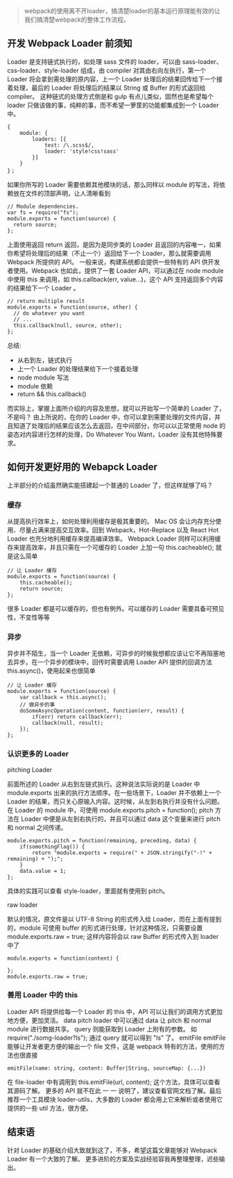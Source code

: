 > webpack的使用离不开loader，搞清楚loader的基本运行原理能有效的让我们搞清楚webpack的整体工作流程。

## 开发 Webpack Loader 前须知

Loader 是支持链式执行的，如处理 sass 文件的 loader，可以由 sass-loader、css-loader、style-loader 组成，由 compiler 对其由右向左执行，第一个 Loader 将会拿到需处理的原内容，上一个 Loader 处理后的结果回传给下一个接着处理，最后的 Loader 将处理后的结果以 String 或 Buffer 的形式返回给 compiler。
这种链式的处理方式倒是和 gulp 有点儿类似，固然也是希望每个 loader 只做该做的事，纯粹的事，而不希望一箩筐的功能都集成到一个 Loader 中。

```
{
    module: {
        loaders: [{
            test: /\.scss$/,
            loader: 'style!css!sass'
        }]
    }
}；
```

如果你所写的 Loader 需要依赖其他模块的话，那么同样以 module 的写法，将依赖放在文件的顶部声明，让人清晰看到

```
// Module dependencies.
var fs = require("fs");
module.exports = function(source) {
  return source;
};
```
上面使用返回 return 返回，是因为是同步类的 Loader 且返回的内容唯一，如果你希望将处理后的结果（不止一个）返回给下一个 Loader，那么就需要调用 Webpack 所提供的 API。 一般来说，构建系统都会提供一些特有的 API 供开发者使用。Webpack 也如此，提供了一套 Loader API，可以通过在 node module 中使用 this 来调用，如 this.callback(err, value...)，这个 API 支持返回多个内容的结果给下一个 Loader 。
```
// return multiple result
module.exports = function(source, other) {
  // do whatever you want
  // ...
  this.callback(null, source, other);
};
```

总结:

- 从右到左，链式执行
- 上一个 Loader 的处理结果给下一个接着处理
- node module 写法
- module 依赖
- return && this.callback()

而实际上，掌握上面所介绍的内容及思想，就可以开始写一个简单的 Loader 了，不是吗？ 由上所说的，在你的 Loader 中，你可以拿到需要处理的文件内容，并且知道了处理后的结果应该怎么去返回，在中间部分，你可以以正常使用 node 的姿态对内容进行怎样的处理，Do Whatever You Want，Loader 没有其他特殊要求。

## 如何开发更好用的 Webapck Loader

上半部分的介绍虽然确实能搭建起一个普通的 Loader 了，但这样就够了吗？

### 缓存

从提高执行效率上，如何处理利用缓存是极其重要的。 Mac OS 会让内存充分使用、尽量占满来提高交互效率。回到 Webpack，Hot-Replace 以及 React Hot Loader 也充分地利用缓存来提高编译效率。 Webpack Loader 同样可以利用缓存来提高效率，并且只需在一个可缓存的 Loader 上加一句 this.cacheable(); 就是这么简单

```
// 让 Loader 缓存
module.exports = function(source) {
    this.cacheable();
    return source;
};
```

很多 Loader 都是可以缓存的，但也有例外。可以缓存的 Loader 需要具备可预见性，不变性等等

### 异步

异步并不陌生，当一个 Loader 无依赖，可异步的时候我想都应该让它不再阻塞地去异步。在一个异步的模块中，回传时需要调用 Loader API 提供的回调方法 this.async()，使用起来也很简单

```
// 让 Loader 缓存
module.exports = function(source) {
    var callback = this.async();
    // 做异步的事
    doSomeAsyncOperation(content, function(err, result) {
        if(err) return callback(err);
        callback(null, result);
    });
};
```

### 认识更多的 Loader

pitching Loader

前面所述的 Loader 从右到左链式执行。这种说法实际说的是 Loader 中 module.exports 出来的执行方法顺序。在一些场景下，Loader 并不依赖上一个 Loader 的结果，而只关心原输入内容。这时候，从左到右执行并没有什么问题。在 Loader 的 module 中，可使用 module.exports.pitch = function(); pitch 方法在 Loader 中便是从左到右执行的，并且可以通过 data 这个变量来进行 pitch 和 normal 之间传递。

```
module.exports.pitch = function(remaining, preceding, data) {
    if(somothingFlag()) {
        return "module.exports = require(" + JSON.stringify("-!" + remaining) + ");";
    }
    data.value = 1;
};
```

具体的实践可以查看 style-loader，里面就有使用到 pitch。

raw loader

默认的情况，原文件是以 UTF-8 String 的形式传入给 Loader，而在上面有提到的，module 可使用 buffer 的形式进行处理，针对这种情况，只需要设置 module.exports.raw = true; 这样内容将会以 raw Buffer 的形式传入到 loader 中了

```
module.exports = function(content) {

};
module.exports.raw = true;
```

### 善用 Loader 中的 this

Loader API 将提供给每一个 Loader 的 this 中，API 可以让我们的调用方式更加地方便，更加灵活。
data pitch loader 中可以通过 data 让 pitch 和 normal module 进行数据共享。
query 则能获取到 Loader 上附有的参数。 如 require("./somg-loader?ls"); 通过 query 就可以得到 "ls" 了。
emitFile emitFile 能够让开发者更方便的输出一个 file 文件，这是 webpack 特有的方法，使用的方法也很直接

```
emitFile(name: string, content: Buffer|String, sourceMap: {...})
```

在 file-loader 中有调用到 this.emitFile(url, content); 这个方法，具体可以查看其源码了解。
更多的 API 就不在此 一 一 说明了，建议查看官网文档了解。最后推荐一个工具模块 loader-utils，大多数的 Loader 都会用上它来解析或者使用它提供的一些 util 方法，很方便。

## 结束语

针对 Loader 的基础介绍大致就到这了，不多，希望这篇文章能够对 Webpack Loader 有一个大致的了解。 更多进阶的方案及实战经验容我再整理整理，迟些输出。
